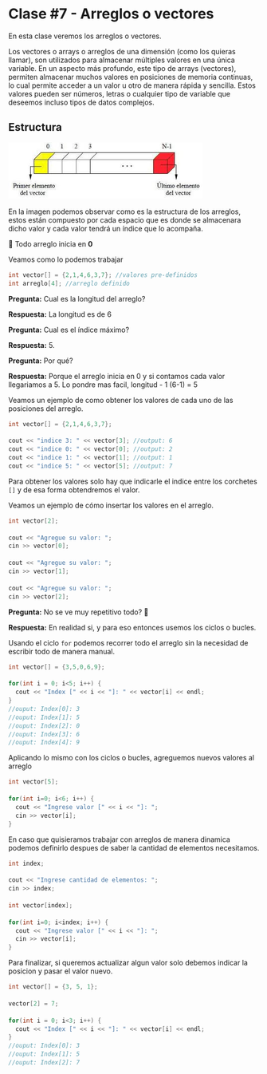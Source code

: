 # Clase #7 - Arreglos o vectores

En esta clase veremos los arreglos o vectores.

Los vectores o arrays o arreglos de una dimensión (como los quieras llamar), son utilizados para almacenar múltiples valores en una única variable. En un aspecto más profundo, este tipo de arrays (vectores), permiten almacenar muchos valores en posiciones de memoria continuas, lo cual permite acceder a un valor u otro de manera rápida y sencilla. Estos valores pueden ser números, letras o cualquier tipo de variable que deseemos incluso tipos de datos complejos.

## Estructura

![vector](assets/representacion.jpeg)

En la imagen podemos observar como es la estructura de los arreglos, estos están compuesto por cada espacio que es donde se almacenara dicho valor y cada valor tendrá un índice que lo acompaña.

👀 Todo arreglo inicia en **0**

Veamos como lo podemos trabajar

```cpp
int vector[] = {2,1,4,6,3,7}; //valores pre-definidos
int arreglo[4]; //arreglo definido
```
**Pregunta:** Cual es la longitud del arreglo?

**Respuesta:** La longitud es de 6

**Pregunta:** Cual es el índice máximo?

**Respuesta:** 5.

**Pregunta:** Por qué?

**Respuesta:** Porque el arreglo inicia en 0 y si contamos cada valor llegariamos a 5. Lo pondre mas facil, longitud - 1 (6-1) = 5 

Veamos un ejemplo de como obtener los valores de cada uno de las posiciones del arreglo.

```cpp
int vector[] = {2,1,4,6,3,7};

cout << "indice 3: " << vector[3]; //output: 6
cout << "indice 0: " << vector[0]; //output: 2
cout << "indice 1: " << vector[1]; //output: 1
cout << "indice 5: " << vector[5]; //output: 7
```

Para obtener los valores solo hay que indicarle el indice entre los corchetes `[]` y de esa forma obtendremos el valor.

Veamos un ejemplo de cómo insertar los valores en el arreglo.

```cpp
int vector[2];

cout << "Agregue su valor: ";
cin >> vector[0];

cout << "Agregue su valor: ";
cin >> vector[1];

cout << "Agregue su valor: ";
cin >> vector[2];
```

**Pregunta:** No se ve muy repetitivo todo? 🤔

**Respuesta:** En realidad si, y para eso entonces usemos los ciclos o bucles.

Usando el ciclo `for` podemos recorrer todo el arreglo sin la necesidad de escribir todo de manera manual.

```cpp
int vector[] = {3,5,0,6,9};
	
for(int i = 0; i<5; i++) {
  cout << "Index [" << i << "]: " << vector[i] << endl;
}
//ouput: Index[0]: 3
//ouput: Index[1]: 5
//ouput: Index[2]: 0
//ouput: Index[3]: 6
//ouput: Index[4]: 9
```

Aplicando lo mismo con los ciclos o bucles, agreguemos nuevos valores al arreglo

```cpp
int vector[5];
	
for(int i=0; i<6; i++) {
  cout << "Ingrese valor [" << i << "]: ";
  cin >> vector[i];
}
```
En caso que quisieramos trabajar con arreglos de manera dinamica podemos definirlo despues de saber la cantidad de elementos necesitamos.

```cpp
int index; 

cout << "Ingrese cantidad de elementos: ";
cin >> index;

int vector[index];
	
for(int i=0; i<index; i++) {
  cout << "Ingrese valor [" << i << "]: ";
  cin >> vector[i];
}
```
Para finalizar, si queremos actualizar algun valor solo debemos indicar la posicion y pasar el valor nuevo.

```cpp
int vector[] = {3, 5, 1};
	
vector[2] = 7;

for(int i = 0; i<3; i++) {
  cout << "Index [" << i << "]: " << vector[i] << endl;
}
//ouput: Index[0]: 3
//ouput: Index[1]: 5
//ouput: Index[2]: 7
```